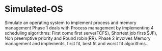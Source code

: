 # Simulated-OS
Simulate an operating system to implement process and memory management
Phase 1 deals with Process management by implementing 4 scheduling algorithms: First come first serve(FCFS), Shortest job first(SJF), Non preemptive priority and Round robin(RR).
Phase 2 involves Memory management and implements, first fit, best fit and worst fit algorithms.
